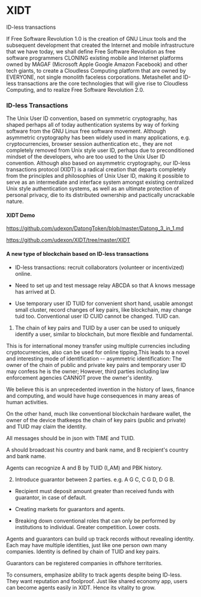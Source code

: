 # XIDT
ID-less transactions

If Free Software Revolution 1.0 is the creation of GNU Linux tools and the subsequent development that created the Internet and mobile infrastructure that we have today, we shall define Free Software Revolution as free software programmers  CLONING existing mobile and Internet platforms owned by MAGAF (Microsoft Apple Google Amazon Facebook) and other tech giants, to create a Cloudless Computing platform that are owned by EVERYONE, not single monolith faceless corporations. Metashellet and ID-less transactions are the core technologies that will give rise to Cloudless Computing, and to realize Free Software Revolution 2.0.


### ID-less Transactions

The Unix User ID convention, based on symmetric cryptography, has shaped perhaps all of today authentication systems by way of forking software from the GNU Linux free software movement. Although asymmetric cryptography has been widely used in many applications, e.g. cryptocurrencies, browser session authentication etc., they are not completely removed from Unix style user ID, perhaps due to preconditioned mindset of the developers, who are too used to the Unix User ID convention. Although also based on asymmetric cryptography, our ID-less transactions protocol (XIDT) is a radical creation that departs completely from the principles and philosophies of Unix User ID, making it possible to serve as an intermediate and interface system amongst existing centralized Unix style authentication systems, as well as an ultimate protection of personal privacy, die to its distributed ownership and pactically uncrackable nature. 


#### XIDT Demo

https://github.com/udexon/DatongToken/blob/master/Datong_3_in_1.md

https://github.com/udexon/XIDT/tree/master/XIDT


#### A new type of blockchain based on ID-less transactions

- ID-less transactions: recruit collaborators (volunteer or incentivized) online.

- Need to set up and test message relay ABCDA so that A knows message has arrived at D.

- Use temporary user ID TUID for convenient short hand, usable amongst small cluster, record changes of key pairs, like blockchain, may change tuid too. Conventional user ID CUID cannot be changed. TUID can.

1. The chain of key pairs and TUID by a user can be used to uniquely identify a user, similar to blockchain, but more flexible and fundamental.

This is for international money transfer using multiple currencies including cryptocurrencies, also can be used for online tipping.This leads to a novel and interesting mode of identification -- asymmetric identification: The owner of the chain of public and private key pairs and temporary user ID may confess he is the owner; However, third parties including law enforcement agencies CANNOT prove the owner's identity.

We believe this is an unprecedented invention in the history of laws, finance and computing, and would have huge consequences in many areas of human activities.

On the other hand, much like conventional blockchain hardware wallet, the owner of the device thatkeeps the chain of key pairs (public and private) and TUID may claim the identity.

All messages should be in json with TIME and TUID.

A should broadcast his country and bank name, and B recipient's country and bank name.

Agents can recognize A and B by TUID (I_AM) and PBK history.

2. Introduce guarantor between 2 parties. e.g. A G C, C G D, D G B.

- Recipient must deposit amount greater than received funds with guarantor, in case of default.

- Creating markets for guarantors and agents.

- Breaking down conventional roles that can only be performed by institutions to individual. Greater competition. Lower costs.

Agents and guarantors can build up track records without revealing identity. Each may have multiple identities, just like one person own many companies. Identity is defined by chain of TUID and key pairs. 

Guarantors can be registered companies in offshore territories.

To consumers, emphasize ability to track agents despite being ID-less. They want reputation and foolproof. Just like shared economy app, users can become agents easily in XIDT. Hence its vitality to grow. 
